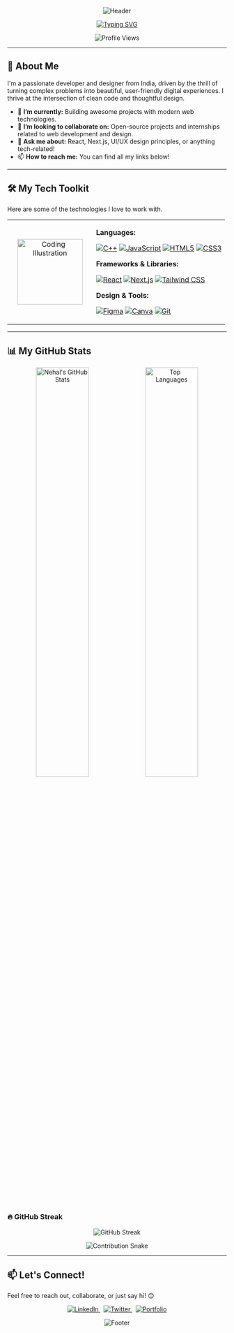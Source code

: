 <p align="center">
  <img src="https://capsule-render.vercel.app/api?type=waving&color=8A2BE2&height=150&section=header&text=Hi,%20I'm%20Nehal!&fontSize=70&fontColor=ffffff&animation=fadeIn" alt="Header"/>
</p>

<p align="center">
  <a href="https://git.io/typing-svg">
    <img src="https://readme-typing-svg.herokuapp.com?font=Montserrat&weight=500&size=25&duration=4000&pause=500&color=8A2BE2&center=true&width=550&lines=Web+Developer+%7C+UI%2FUX+Designer;Tech+Enthusiast+%7C+Creative+Problem-Solver;Building+cool+stuff+for+the+web" alt="Typing SVG">
  </a>
</p>

<p align="center">
  <img src="https://komarev.com/ghpvc/?username=nehal-5&color=8A2BE2&style=flat-square" alt="Profile Views"/>
</p>

---

## 🚀 About Me
I'm a passionate developer and designer from India, driven by the thrill of turning complex problems into beautiful, user-friendly digital experiences. I thrive at the intersection of clean code and thoughtful design.

- 🔭 **I’m currently:** Building awesome projects with modern web technologies.
- 👯 **I’m looking to collaborate on:** Open-source projects and internships related to web development and design.
- 🤔 **Ask me about:** React, Next.js, UI/UX design principles, or anything tech-related!
- 📫 **How to reach me:** You can find all my links below!

---

## 🛠️ My Tech Toolkit
Here are some of the technologies I love to work with.

<table align="center" width="100%">
  <tr>
    <td align="center" width="180">
      <img src="https://github.com/user-attachments/assets/62de36d4-2a30-4121-8596-a13b2116a1c4" width="150" alt="Coding Illustration">
    </td>
    <td valign="top">
      
**Languages:**
<p>
  <a href="#"><img alt="C++" src="https://img.shields.io/badge/C%2B%2B-00599C?style=for-the-badge&logo=c%2B%2B&logoColor=white"></a>
  <a href="#"><img alt="JavaScript" src="https://img.shields.io/badge/JavaScript-F7DF1E?style=for-the-badge&logo=javascript&logoColor=black"></a>
  <a href="#"><img alt="HTML5" src="https://img.shields.io/badge/HTML5-E34F26?style=for-the-badge&logo=html5&logoColor=white"></a>
  <a href="#"><img alt="CSS3" src="https://img.shields.io/badge/CSS3-1572B6?style=for-the-badge&logo=css3&logoColor=white"></a>
</p>

**Frameworks & Libraries:**
<p>
  <a href="#"><img alt="React" src="https://img.shields.io/badge/React-20232A?style=for-the-badge&logo=react&logoColor=61DAFB"></a>
  <a href="#"><img alt="Next.js" src="https://img.shields.io/badge/Next.js-000000?style=for-the-badge&logo=nextdotjs&logoColor=white"></a>
  <a href="#"><img alt="Tailwind CSS" src="https://img.shields.io/badge/Tailwind_CSS-38B2AC?style=for-the-badge&logo=tailwind-css&logoColor=white"></a>
</p>

**Design & Tools:**
<p>
  <a href="#"><img alt="Figma" src="https://img.shields.io/badge/Figma-F24E1E?style=for-the-badge&logo=figma&logoColor=white"></a>
  <a href="#"><img alt="Canva" src="https://img.shields.io/badge/Canva-00C4CC?style=for-the-badge&logo=canva&logoColor=white"></a>
  <a href="#"><img alt="Git" src="https://img.shields.io/badge/GIT-E44C30?style=for-the-badge&logo=git&logoColor=white"></a>
</p>
  </tr>
</table>

---

## 📊 My GitHub Stats
<p align="center">
  <img src="https://github-readme-stats.vercel.app/api?username=nehal-5&show_icons=true&theme=tokyonight&icon_color=8A2BE2&title_color=8A2BE2&text_color=ffffff&bg_color=1A1B27" alt="Nehal's GitHub Stats" width="49%"/>
  <img src="https://github-readme-stats.vercel.app/api/top-langs/?username=nehal-5&layout=compact&theme=tokyonight&title_color=8A2BE2&text_color=ffffff&bg_color=1A1B27" alt="Top Languages" width="49%"/>
</p>

### 🔥 GitHub Streak
<div align="center">

  <!-- Streak card (official, works out of the box) -->
  ![GitHub Streak](https://streak-stats.demolab.com?user=nehal-5&theme=tokyonight)

  <!-- Contribution snake: raw link (must match the actual file name & branch) -->
  ![Contribution Snake](https://raw.githubusercontent.com/nehal-5/nehal-5/output/github-contribution-grid-snake.svg)

</div>


---

## 📫 Let's Connect!
Feel free to reach out, collaborate, or just say hi! 😊

<p align="center">
  <a href="https://linkedin.com/in/nehal-fathema" target="_blank">
    <img src="https://img.shields.io/badge/LinkedIn-0077B5?style=for-the-badge&logo=linkedin&logoColor=white" alt="LinkedIn">
  </a>
  &nbsp;
  <a href="https://x.com/fathema_nehal" target="_blank">
    <img src="https://img.shields.io/badge/Twitter-1DA1F2?style=for-the-badge&logo=twitter&logoColor=white" alt="Twitter">
  </a>
  &nbsp;
  <a href="https://nehalfathema.vercel.app" target="_blank">
    <img src="https://img.shields.io/badge/Portfolio-8A2BE2?style=for-the-badge&logo=world&logoColor=white" alt="Portfolio">
  </a>
</p>

<p align="center">
  <img src="https://capsule-render.vercel.app/api?type=waving&color=8A2BE2&height=120&section=footer" alt="Footer"/>
</p>
